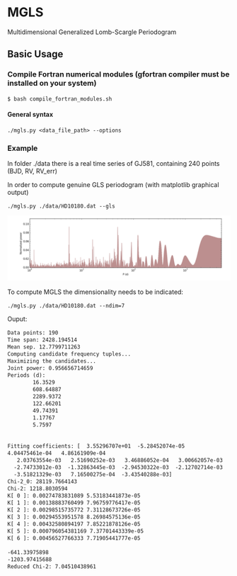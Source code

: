 # MGLS
Multidimensional Generalized Lomb-Scargle Periodogram

## Basic Usage

### Compile Fortran numerical modules (gfortran compiler must be installed on your system)

    $ bash compile_fortran_modules.sh

#### General syntax

    ./mgls.py <data_file_path> --options
    
### Example
In folder ./data there is a real time series of GJ581, containing 240 points (BJD, RV, RV_err) 

In order to compute genuine GLS periodogram (with matplotlib graphical output)

    ./mgls.py ./data/HD10180.dat --gls
![Alt text](https://github.com/rosich/mgls/blob/master/HD10180.png "HD10180")

To compute MGLS the dimensionality needs to be indicated:

    ./mgls.py ./data/HD10180.dat --ndim=7
    
Ouput:

    Data points: 190
    Time span: 2428.194514
    Mean sep. 12.7799711263
    Computing candidate frequency tuples...
    Maximizing the candidates...
    Joint power: 0.956656714659
    Periods (d):
            16.3529
            608.64887
            2289.9372
            122.66201
            49.74391
            1.17767
            5.7597


    Fitting coefficients: [  3.55296707e+01  -5.28452074e-05   4.04475461e-04   4.86161909e-04
       2.03763554e-03   2.51690252e-03   3.46886052e-04   3.00662057e-03
      -2.74733012e-03  -1.32863445e-03  -2.94530322e-03  -2.12702714e-03
      -3.51821329e-03   7.16500275e-04  -3.43540288e-03]
    Chi-2_0: 28119.7664143
    Chi-2: 1218.8030594
    K[ 0 ]: 0.00274783831089 5.53183441873e-05
    K[ 1 ]: 0.00138883760499 7.96759776417e-05
    K[ 2 ]: 0.00298515735772 7.31128673726e-05
    K[ 3 ]: 0.00294553951578 8.26984575136e-05
    K[ 4 ]: 0.00432580894197 7.85221878126e-05
    K[ 5 ]: 0.000796054381169 7.37701443339e-05
    K[ 6 ]: 0.00456527766333 7.71905441777e-05

    -641.33975898
    -1203.97415688
    Reduced Chi-2: 7.04510438961
    
    
